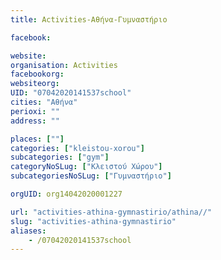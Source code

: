 ```yaml
---
title: Activities-Αθήνα-Γυμναστήριο

facebook:

website:
organisation: Activities
facebookorg:
websiteorg:
UID: "07042020141537school"
cities: "Αθήνα"
perioxi: ""
address: ""

places: [""]
categories: ["kleistou-xorou"]
subcategories: ["gym"]
categoryNoSLug: ["Κλειστού Χώρου"]
subcategoriesNoSLug: ["Γυμναστήριο"]

orgUID: org14042020001227

url: "activities-athina-gymnastirio/athina//"
slug: "activities-athina-gymnastirio"
aliases:
    - /07042020141537school
---
```





